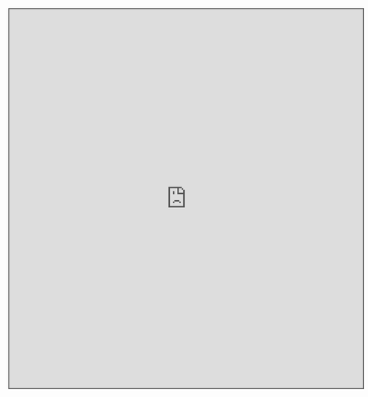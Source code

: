 <div style="position: static; overflow: hidden; border: solid 2px #555; width:720px; height:770px;">

<iframe src="https://fm.addxt.com/form/?vf=1FAIpQLScSWJnLbhaxBuoNIaxNuHCJpSKtBLPXti0JNEUsuw5MJ2iLjA" width="720" height="770" frameborder="0" marginheight="0" marginwidth="0">Loading…</iframe>

</div>

